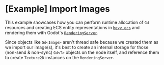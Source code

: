 # [Example] Import Images
This example showcases how you can perform runtime allocation of `Gd` resources and creating ECS entity representations in [`bevy_ecs`](https://docs.rs/bevy_ecs/latest/bevy_ecs) and rendering them with Godot's [`RenderingServer`](https://docs.godotengine.org/en/stable/classes/class_renderingserver.html).

Since objects like `Gd<Image>` aren't thread safe because we created them as we import our image(s), it's best to create an internal storage for those (non-send & non-sync) `Gd<T>` objects on the node itself, and reference them to create `Texture2D` instances on the `RenderingServer`.